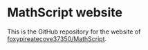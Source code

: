 # MathScript website

This is the GitHub repository for the website of [foxypireatecove37350/MathScript](https://github.com/foxypiratecove37350/MathScript).

<!-- soon -->
